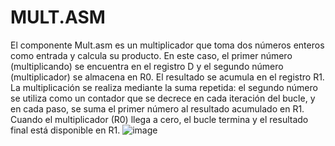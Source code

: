 # MULT.ASM

El componente Mult.asm es un multiplicador que toma dos números enteros como entrada y calcula su producto. En este caso, el primer número (multiplicando) se encuentra en el registro D y el segundo número (multiplicador) se almacena en R0. El resultado se acumula en el registro R1. La multiplicación se realiza mediante la suma repetida: el segundo número se utiliza como un contador que se decrece en cada iteración del bucle, y en cada paso, se suma el primer número al resultado acumulado en R1. Cuando el multiplicador (R0) llega a cero, el bucle termina y el resultado final está disponible en R1.
![image](https://github.com/user-attachments/assets/c261cb4d-df20-45e9-9e06-b5a8a3e365d8)
